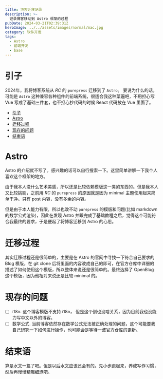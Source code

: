 ```yaml
---
title: 博客迁移记录
description: >-
  记录博客移动到 Astro 框架的过程
pubDate: 2024-03-21T02:39:31Z
heroImage: ../../assets/images/normal/mac.jpg
category: 软件开发
tags:
  - Astro
  - 前端开发
  - base
---
```


# 引子

2024年，我将博客系统从 _RC_ 的 `purepress` 迁移到了 `Astro`。 要说为什么的话，可能是 `Astro` 这种兼容各种组件的前端系统，很适合我这种菜逼吧，不用担心写 Vue 写成了基础三件套，也不担心抄代码的时候 React 代码放在 Vue 里面了。

- [引子](#引子)
- [Astro](#astro)
- [迁移过程](#迁移过程)
- [现存的问题](#现存的问题)
- [结束语](#结束语)

# Astro

Astro 的介绍就不写了，感兴趣的话可以自行搜索一下。这里简单讲解一下我个人喜欢这个框架的地方。

由于我本人没什么艺术美感，所以还是比较依赖模版这一类的东西的。但是我本人又比较挑剔，之前用 _RC_ 的 `purepress` 的原因就是因为 minimal 主题使用起来简单干净。只有 post 内容，没有多余的内容。

但是由于本人能力有限，所以也改不动 `purepress` 的模版和问题(比如 markdown 的数学公式渲染)，因此在发现 Astro 并跟完成了基础教程之后，觉得这个可能符合我最终的要求，于是便起了将博客迁移到 Astro 的心思。

# 迁移过程

其实迁移过程还是很简单的，主要是在 Astro 的官网中寻找一下符合自己要求的 Blog 模版，在 git clone 后将里面的内容改成自己的即可，在官方仓库中详细的描述了如何使用这个模版，所以整体来说还是很简单的。最终选择了 OpenBlog 这个模版，因为他相对来说还是比较 minimal 的。

# 现存的问题

- [ ] i18n. 这个博客模版不支持 i18n， 但是这个倒也没啥关系，因为目前我也没能力写中文以外的博客。
- [ ] 数学公式. 当前博客依然存在数学公式无法被正确处理的问题，这个可能要我自己研究一下如何进行操作，也可能会是等待一波官方仓库的更新。

# 结束语

算是水文一篇了吧。但是以后水文应该还会有的。先小步跑起来，养成写作习惯，然后再慢慢精雕细琢吧。
